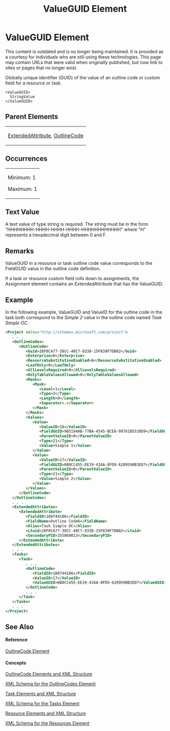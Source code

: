 ﻿---
title: ValueGUID Element
TOCTitle: ValueGUID Element
ms:assetid: 8478818f-6da6-431f-b4d0-d2113329a476
ms:mtpsurl: https://msdn.microsoft.com/en-us/library/Bb968572(v=office.12)
ms:contentKeyID: 13188263
ms.date: 05/05/2014
mtps_version: v=office.12
f1_keywords:
- ValueGUID element
dev_langs:
- xml
---

# ValueGUID Element

This content is outdated and is no longer being maintained. It is provided as a courtesy for individuals who are still using these technologies. This page may contain URLs that were valid when originally published, but now link to sites or pages that no longer exist.

Globally unique identifier (GUID) of the value of an outline code or custom field for a resource or task.

    <ValueGUID>
      StringValue
    </ValueGUID>

## Parent Elements

<table>
<colgroup>
<col style="width: 100%" />
</colgroup>
<tbody>
<tr class="odd">
<td><p><a href="bb968669(v=office.12).md">ExtendedAttribute</a>, <a href="bb968410(v=office.12).md">OutlineCode</a></p></td>
</tr>
</tbody>
</table>

## Occurrences

<table>
<colgroup>
<col style="width: 100%" />
</colgroup>
<tbody>
<tr class="odd">
<td><p>Minimum: 1</p>
<p>Maximum: 1</p></td>
</tr>
</tbody>
</table>

## Text Value

A text value of type string is required. The string must be in the form "HHHHHHHH-HHHH-HHHH-HHHH-HHHHHHHHHHHH" where "H" represents a hexadecimal digit between 0 and F.

## Remarks

ValueGUID in a resource or task outline code value corresponds to the FieldGUID value in the outline code definition.

If a task or resource custom field rolls down to assignments, the Assignment element contains an ExtendedAttribute that has the ValueGUID.

## Example

In the following example, ValueGUID and ValueID for the outline code in the task both correspond to the *Simple 2* value in the outline code named *Task Simple OC*.

``` xml
<Project xmlns="http://schemas.microsoft.com/project">
   . . .
   <OutlineCodes>
      <OutlineCode>
         <Guid>26F0CA77-38CC-40C7-933D-15F839F7DB82</Guid>
         <Enterprise>0</Enterprise>
         <ResourceSubstitutionEnabled>0</ResourceSubstitutionEnabled>
         <LeafOnly>0</LeafOnly>
         <AllLevelsRequired>0</AllLevelsRequired>
         <OnlyTableValuesAllowed>0</OnlyTableValuesAllowed>
         <Masks>
            <Mask>
               <Level>1</Level>
               <Type>3</Type>
               <Length>0</Length>
               <Separator>.</Separator>
            </Mask>
         </Masks>
         <Values>
            <Value>
               <ValueID>16</ValueID>
               <FieldGUID>985194AB-77BA-4545-BCE8-99761B5538D9</FieldGUID>
               <ParentValueID>0</ParentValueID>
               <Type>21</Type>
               <Value>Simple 1</Value>
            </Value>
            <Value>
               <ValueID>17</ValueID>
               <FieldGUID>6B0CC455-EE19-416A-8FD9-6209590B3ED7</FieldGUID>
               <ParentValueID>0</ParentValueID>
               <Type>21</Type>
               <Value>Simple 2</Value>
            </Value>
         </Values>
      </OutlineCode>
   </OutlineCodes>
   . . .
   <ExtendedAttributes>
      <ExtendedAttribute>
         <FieldID>188744106</FieldID>
         <FieldName>Outline Code6</FieldName>
         <Alias>Task Simple OC</Alias>
         <Ltuid>26F0CA77-38CC-40C7-933D-15F839F7DB82</Ltuid>
         <SecondaryPID>255869013</SecondaryPID>
      </ExtendedAttribute>
   </ExtendedAttributes>
   . . .
   <Tasks>
      <Task>
         . . .
         <OutlineCode>
            <FieldID>188744106</FieldID>
            <ValueID>17</ValueID>
            <ValueGUID>6B0CC455-EE19-416A-8FD9-6209590B3ED7</ValueGUID>
         </OutlineCode>
         . . .
      </Task>
   </Tasks>
   . . .
</Project>
```

## See Also

#### Reference

[OutlineCode Element](bb968410\(v=office.12\).md)

#### Concepts

[OutlineCode Elements and XML Structure](bb968596\(v=office.12\).md)

[XML Schema for the OutlineCodes Element](bb968584\(v=office.12\).md)

[Task Elements and XML Structure](bb968475\(v=office.12\).md)

[XML Schema for the Tasks Element](bb968415\(v=office.12\).md)

[Resource Elements and XML Structure](bb968445\(v=office.12\).md)

[XML Schema for the Resources Element](bb968511\(v=office.12\).md)

